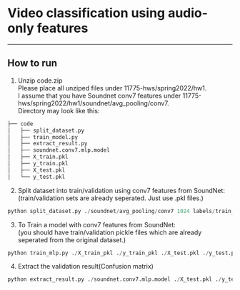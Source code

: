 # Video classification using audio-only features
---------------------------------------------------
## How to run
1. Unzip code.zip <br />
   Please place all unziped files under 11775-hws/spring2022/hw1. <br />
   I assume that you have Soundnet conv7 features under 11775-hws/spring2022/hw1/soundnet/avg_pooling/conv7. <br />
   Directory may look like this: <br />
```bash
├── code
│   ├── split_dataset.py
│   ├── train_model.py
│   ├── extract_result.py
│   ├── soundnet.conv7.mlp.model
│   ├── X_train.pkl
│   ├── y_train.pkl
│   ├── X_test.pkl
│   └── y_test.pkl
```
2. Split dataset into train/validation using conv7 features from SoundNet:<br />
(train/validation sets are already seperated. Just use .pkl files.)
``` python
python split_dataset.py ./soundnet/avg_pooling/conv7 1024 labels/train_val.csv
```
3. To Train a model with conv7 features from SoundNet:<br />
(you should have train/validation pickle files which are already seperated from the original dataset.)
``` python
python train_mlp.py ./X_train_pkl ./y_train_pkl ./X_test.pkl ./y_test.pkl soundnet.conv7.mlp.model
```
4. Extract the validation result(Confusion matrix)
``` python
python extract_result.py ./soundnet.conv7.mlp.model ./X_test.pkl ./y_test.pkl ./confusion_matrix.png
```
